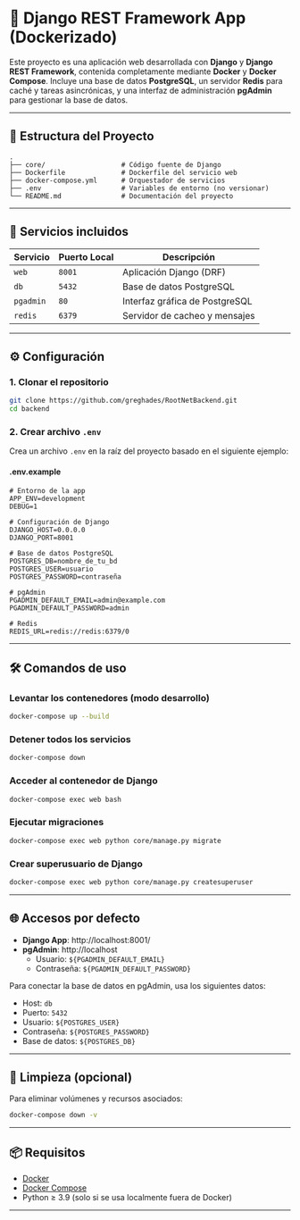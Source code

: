 # 🐳 Django REST Framework App (Dockerizado)

Este proyecto es una aplicación web desarrollada con **Django** y **Django REST Framework**, contenida completamente mediante **Docker** y **Docker Compose**. Incluye una base de datos **PostgreSQL**, un servidor **Redis** para caché y tareas asincrónicas, y una interfaz de administración **pgAdmin** para gestionar la base de datos.

---

## 📁 Estructura del Proyecto

```
.
├── core/                   # Código fuente de Django
├── Dockerfile              # Dockerfile del servicio web
├── docker-compose.yml      # Orquestador de servicios
├── .env                    # Variables de entorno (no versionar)
└── README.md               # Documentación del proyecto
```

---

## 🚀 Servicios incluidos

| Servicio   | Puerto Local | Descripción                           |
|------------|--------------|---------------------------------------|
| `web`      | `8001`       | Aplicación Django (DRF)               |
| `db`       | `5432`       | Base de datos PostgreSQL              |
| `pgadmin`  | `80`         | Interfaz gráfica de PostgreSQL        |
| `redis`    | `6379`       | Servidor de cacheo y mensajes         |

---

## ⚙️ Configuración

### 1. Clonar el repositorio

```bash
git clone https://github.com/greghades/RootNetBackend.git
cd backend
```

### 2. Crear archivo `.env`

Crea un archivo `.env` en la raíz del proyecto basado en el siguiente ejemplo:

#### .env.example

```env
# Entorno de la app
APP_ENV=development
DEBUG=1

# Configuración de Django
DJANGO_HOST=0.0.0.0
DJANGO_PORT=8001

# Base de datos PostgreSQL
POSTGRES_DB=nombre_de_tu_bd
POSTGRES_USER=usuario
POSTGRES_PASSWORD=contraseña

# pgAdmin
PGADMIN_DEFAULT_EMAIL=admin@example.com
PGADMIN_DEFAULT_PASSWORD=admin

# Redis
REDIS_URL=redis://redis:6379/0
```

---

## 🛠️ Comandos de uso

### Levantar los contenedores (modo desarrollo)

```bash
docker-compose up --build
```

### Detener todos los servicios

```bash
docker-compose down
```

### Acceder al contenedor de Django

```bash
docker-compose exec web bash
```

### Ejecutar migraciones

```bash
docker-compose exec web python core/manage.py migrate
```

### Crear superusuario de Django

```bash
docker-compose exec web python core/manage.py createsuperuser
```

---

## 🌐 Accesos por defecto

- **Django App**: http://localhost:8001/
- **pgAdmin**: http://localhost  
  - Usuario: `${PGADMIN_DEFAULT_EMAIL}`  
  - Contraseña: `${PGADMIN_DEFAULT_PASSWORD}`

Para conectar la base de datos en pgAdmin, usa los siguientes datos:
- Host: `db`
- Puerto: `5432`
- Usuario: `${POSTGRES_USER}`
- Contraseña: `${POSTGRES_PASSWORD}`
- Base de datos: `${POSTGRES_DB}`

---

## 🧹 Limpieza (opcional)

Para eliminar volúmenes y recursos asociados:

```bash
docker-compose down -v
```

---

## 📦 Requisitos

- [Docker](https://www.docker.com/)
- [Docker Compose](https://docs.docker.com/compose/)
- Python ≥ 3.9 (solo si se usa localmente fuera de Docker)

---

